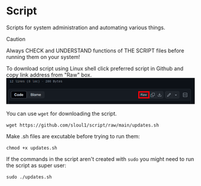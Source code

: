 # Script

Scripts for system administration and automating various things.

> [!CAUTION] 
> Always CHECK and UNDERSTAND functions of THE SCRIPT files before running them on your system!

To download script using Linux shell click preferred script in Github and copy link address from "Raw" box.
![](images/github-copy-raw-link.webp)

You can use `wget` for downloading the script.
```shell
wget https://github.com/sloul1/script/raw/main/updates.sh
```

Make .sh files are excutable before trying to run them:
```shell
chmod +x updates.sh
```

If the commands in the script aren't created with `sudo` you might need to run the script as super user:
```shell
sudo ./updates.sh
```
